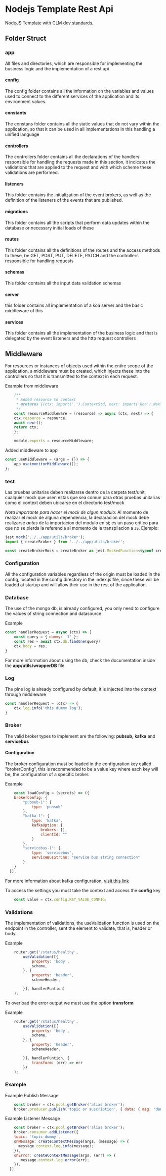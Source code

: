 # Nodejs Template Rest Api

NodeJS Template with CLM dev standards.

## Folder Struct

### app

All files and directories, which are responsible for implementing the business logic and the implementation of a rest api

#### config

The config folder contains all the information on the variables and values ​​used to connect to the different services of the application and its environment values.

#### constants

The constans folder contains all the static values ​​that do not vary within the application, so that it can be used in all implementations in this handling a unified language

#### controllers

The controllers folder contains all the declarations of the handlers responsible for handling the requests made in this section, it indicates the validations that are applied to the request and with which scheme these validations are performed.

#### listeners

This folder contains the initialization of the event brokers, as well as the definition of the listeners of the events that are published.

#### migrations

This folder contains all the scripts that perform data updates within the database or necessary initial loads of these

#### routes

This folder contains all the definitions of the routes and the access methods to these, be GET, POST, PUT, DELETE, PATCH and the controllers responsible for handling requests

#### schemas

This folder contains all the input data validation schemas

#### server

this folder contains all implementation of a koa server and the basic middleware of this

#### services

This folder contains all the implementation of the business logic and that is delegated by the event listeners and the http request controllers


## Middleware

For resources or instances of objects used within the entire scope of the application, a middleware must be created, which injects these into the controllers so that it is transmitted to the context in each request.

Example from middleware

``` js
    /**
     * Added resource to context
     * @returns {(ctx: import('.').ContextStd, next: import('koa').Next) => import('koa')}
     */
    const resourceMiddleware = (resource) => async (ctx, next) => {
    ctx.resource = resource;
    await next();
    return ctx;
    };

    module.exports = resourceMiddleware;
```

Added middleware to app

``` js
const useMiddleware = (args = {}) => {
    app.use(monitorMiddleware());
};
```

### test

Las pruebas unitarias deben realizarse dentro de la carpeta test/unit, cualquier mock que usen estas que sea comun para otras pruebas unitarias como el context deben ubicarse en el directorio test/mock

_Nota importante para hacer el mock de algun modulo:_
Al momento de realizar el mock de alguna dependencia, la declaracion del mock debe realizarse *antes* de la importacion del modulo en si; es un paso critico para que no se pierda la referencia al momento de la transpilacion a `JS`. Ejemplo:

```js
jest.mock('../../app/utils/broker');
import { createBroker } from '../../app/utils/broker';

const createBrokerMock = createBroker as jest.MockedFunction<typeof createBroker>;
```

### Configuration

All the configuration variables regardless of the origin must be loaded in the config, located in the config directory in the index.js file, since these will be loaded at startup and will allow their use in the rest of the application.


### Database 

The use of the mongo db, is already configured, you only need to configure the values ​​of string connection and datasource

Example

``` js
const handlerRequest = async (ctx) => {
    const query = { dummy: '1' };
    const res = await ctx.db.findOne(query)
    ctx.body = res;
}
```

For more information about using the db, check the documentation inside the **app/utils/wrapperDB** file


### Log

The pine log is already configured by default, it is injected into the context through middleware

``` js
const handlerRequest = (ctx) => {
    ctx.log.info('this dummy log');
}
```

### Broker

The valid broker types to implement are the following: **pubsub**, **kafka** and **servicebus**

#### Configuration

The broker configuration must be loaded in the configuration key called "brokerConfig", this is recommended to be a value key where each key will be, the configuration of a specific broker.

Example

``` js
    const loadConfig = (secrets) => ({
    brokerConfig: {
        "pubsub-1": {
            type: 'pubsub'
        },
        "kafka-1": {
            type: 'kafka',
            kafkaOption: {
                brokers: [],
                clientId: ""
            }
        },
        "servicebus-1": {
            type: 'servicebus',
            serviceBusStrCnn: "service bus string connection"
        }
    }
  }),
```

For more information about kafka configuration, [visit this link](https://kafka.js.org/docs/configuration)

To access the settings you must take the context and access the **config** key

``` js
    const value = ctx.config.KEY_VALUE_CONFIG;
```


### Validations 

The implementation of validations, the useValidation function is used on the endpoint in the controller, sent the element to validate, that is, header or body.

Example

``` js
    router.get('/status/healthy',
        useValidation([{
            property: 'body',
            scheme,
        }, {
            property: 'header',
            schemeHeader,

        }], handlerFuntion)
    );
```


To overload the error output we must use the option **transform**


Example

``` js
    router.get('/status/healthy',
        useValidation([{
            property: 'body',
            scheme,
        }, {
            property: 'header',
            schemeHeader,

        }], handlerFuntion, {
            transform: (err) => err
        })
    );
```


### Example


Example Publish Message 
``` js
    const broker = ctx.pool.getBroker('alias broker');
    broker.producer.publish('topic or suscription', { data: { msg: 'dummy' } })
```

Example Listener Message 
``` js
    const broker = ctx.pool.getBroker('alias broker');
    broker.consumer.addListener({
    topic: 'topic-dummy',
    onMessage: createContextMessage(args, (message) => {
      message.context.log.info(message);
    }),
    onError: createContextMessage(args, (err) => {
       message.context.log.error(err);
    }),
  })
```